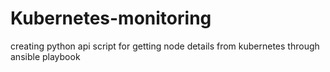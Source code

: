 # Kubernetes-monitoring
creating python api script for getting node details from kubernetes through ansible playbook
